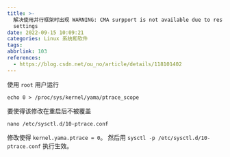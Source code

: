 ```yaml
---
title: >-
  解决使用并行框架时出现 WARNING: CMA surpport is not available due to restrictive ptrace
  settings
date: 2022-09-15 10:09:21
categories: Linux 系统和软件
tags:
abbrlink: 103
references:
  - https://blog.csdn.net/ou_no/article/details/118101402
---
```

使用 `root` 用户运行

```
echo 0 > /proc/sys/kernel/yama/ptrace_scope
```

要使得该修改在重启后不被覆盖

```
nano /etc/sysctl.d/10-ptrace.conf
```

修改使得 `kernel.yama.ptrace = 0`。
然后用 `sysctl -p /etc/sysctl.d/10-ptrace.conf` 执行生效。
